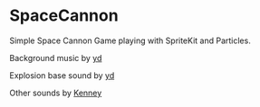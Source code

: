 SpaceCannon
===========

Simple Space Cannon Game playing with SpriteKit and Particles.

Background music by [yd](http://opengameart.org/content/another-space-background-track)

Explosion base sound by [yd](http://opengameart.org/content/platformer-sounds-terminal-interaction-door-shots-bang-and-footsteps)

Other sounds by [Kenney](http://opengameart.org/content/63-digital-sound-effects-lasers-phasers-space-etc)
